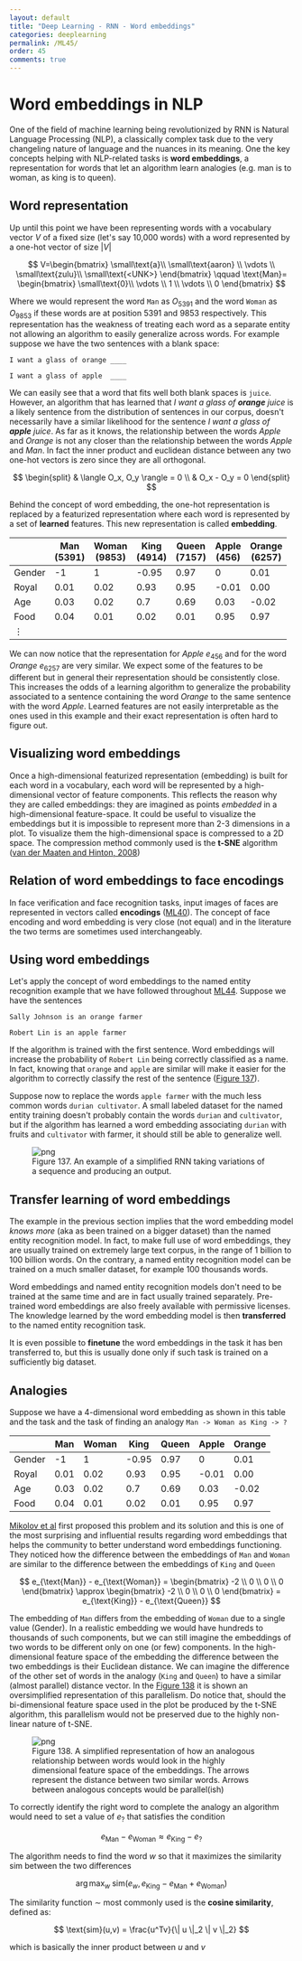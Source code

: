 ```yaml
---
layout: default
title: "Deep Learning - RNN - Word embeddings"
categories: deeplearning
permalink: /ML45/
order: 45
comments: true
---
```


# Word embeddings in NLP
One of the field of machine learning being revolutionized by RNN is Natural Language Processing (NLP), a classically complex task due to the very changeling nature of language and the nuances in its meaning. One the key concepts helping with NLP-related tasks is **word embeddings**, a representation for words that let an algorithm learn analogies (e.g. man is to woman, as king is to queen).

## Word representation
Up until this point we have been representing words with a vocabulary vector $V$ of a fixed size (let's say 10,000 words) with a word represented by a one-hot vector of size $|V|$

$$
V=\begin{bmatrix}
\small\text{a}\\
\small\text{aaron} \\
\vdots \\
\small\text{zulu}\\
\small\text{<UNK>}
\end{bmatrix}
\qquad
\text{Man}=
\begin{bmatrix}
\small\text{0}\\
\vdots \\
1 \\
\vdots \\
0
\end{bmatrix}
$$

Where we would represent the word `Man` as $O_{5391}$ and the word `Woman` as $O_{9853}$ if these words are at position 5391 and 9853 respectively. This representation has the weakness of treating each word as a separate entity not allowing an algorithm to easily generalize across words. For example suppose we have the two sentences with a blank space:

```
I want a glass of orange ____

I want a glass of apple  ____
```

We can easily see that a word that fits well both blank spaces is `juice`. However, an algorithm that has learned that *I want a glass of **orange** juice* is a likely sentence from the distribution of sentences in our corpus, doesn't necessarily have a similar likelihood for the sentence *I want a glass of **apple** juice*. As far as it knows, the relationship between the words *Apple* and *Orange* is not any closer than the relationship between the words *Apple* and *Man*. In fact the inner product and euclidean distance between any two one-hot vectors is zero since they are all orthogonal.

$$
\begin{split}
& \langle O_x, O_y \rangle = 0 \\
& O_x - O_y = 0
\end{split}
$$

Behind the concept of word embedding, the one-hot representation is replaced by a featurized representation where each word is represented by a set of **learned** features. This new representation is called **embedding**.

|          | Man <br>(5391) | Woman <br>(9853) | King <br>(4914) | Queen <br>(7157)| Apple <br>(456) | Orange<br>(6257) |
|----------|------|-------|-------|-------|-------|--------|
| Gender   | -1   | 1     | -0.95 | 0.97  | 0     | 0.01   |
| Royal    | 0.01 | 0.02  | 0.93  | 0.95  | -0.01 | 0.00   |
| Age      | 0.03 | 0.02  | 0.7   | 0.69  | 0.03  | -0.02  |
| Food     | 0.04 | 0.01  | 0.02  | 0.01  | 0.95  | 0.97   |
| $\vdots$ |      |       |       |       |       |        |

We can now notice that the representation for *Apple* $e_{456}$ and for the word *Orange* $e_{6257}$ are very similar. We expect some of the features to be different but in general their representation should be consistently close. This increases the odds of a learning algorithm to generalize the probability associated to a sentence containing the word *Orange* to the same sentence with the word *Apple*. Learned features are not easily interpretable as the ones used in this example and their exact representation is often hard to figure out.

## Visualizing word embeddings
Once a high-dimensional featurized representation (embedding) is built for each word in a vocabulary, each word will be represented by a high-dimensional vector of feature components. This reflects the reason why they are called embeddings: they are imagined as points *embedded* in a high-dimensional feature-space. It could be useful to visualize the embeddings but it is impossible to represent more than 2-3 dimensions in a plot. To visualize them the high-dimensional space is compressed to a 2D space. The compression method commonly used is the **t-SNE** algorithm ([van der Maaten and Hinton, 2008](https://www.jmlr.org/papers/volume9/vandermaaten08a/vandermaaten08a.pdf))

## Relation of word embeddings to face encodings
In face verification and face recognition tasks, input images of faces are represented in vectors called **encodings** (<a href="{{site.basurl}}/ML/ML40ML-40">ML40</a>). The concept of face encoding and word embedding is very close (not equal) and in the literature the two terms are sometimes used interchangeably.

## Using word embeddings
Let's apply the concept of word embeddings to the named entity recognition example that we have followed throughout <a href="{{site.basurl}}/ML/ML44ML-44">ML44</a>. Suppose we have the sentences

```
Sally Johnson is an orange farmer

Robert Lin is an apple farmer
```

If the algorithm is trained with the first sentence. Word embeddings will increase the probability of `Robert Lin` being correctly classified as a name. In fact, knowing that `orange` and `apple` are similar will make it easier for the algorithm to correctly classify the rest of the sentence (<a href="#fig:ner">Figure 137</a>).

Suppose now to replace the words `apple farmer` with the much less common words `durian cultivator`. A small labeled dataset for the named entity training doesn't probably contain the words `durian` and `cultivator`, but if the algorithm has learned a word embedding associating `durian` with fruits and `cultivator` with farmer, it should still be able to generalize well.


    

<figure id="fig:ner">
    <img src="{{site.baseurl}}/pages/ML-45-DeepLearningRNN3_files/ML-45-DeepLearningRNN3_3_0.svg" alt="png">
    <figcaption>Figure 137. An example of a simplified RNN taking variations of a sequence and producing an output.</figcaption>
</figure>

## Transfer learning of word embeddings
The example in the previous section implies that the word embedding model *knows more* (aka as been trained on a bigger dataset) than the named entity recognition model. In fact, to make full use of word embeddings, they are usually trained on extremely large text corpus, in the range of 1 billion to 100 billion words. On the contrary, a named entity recognition model can be trained on a much smaller dataset, for example 100 thousands words. 

Word embeddings and named entity recognition models don't need to be trained at the same time and are in fact usually trained separately. Pre-trained word embeddings are also freely available with permissive licenses. The knowledge learned by the word embedding model is then **transferred** to the named entity recognition task. 

It is even possible to **finetune** the word embeddings in the task it has ben transferred to, but this is usually done only if such task is trained on a sufficiently big dataset.

## Analogies
Suppose we have a 4-dimensional word embedding as shown in this table and the task and the task of finding an analogy `Man -> Woman as King -> ?`

|          | Man  | Woman | King  | Queen | Apple | Orange |
|----------|------|-------|-------|-------|-------|--------|
| Gender   | -1   | 1     | -0.95 | 0.97  | 0     | 0.01   |
| Royal    | 0.01 | 0.02  | 0.93  | 0.95  | -0.01 | 0.00   |
| Age      | 0.03 | 0.02  | 0.7   | 0.69  | 0.03  | -0.02  |
| Food     | 0.04 | 0.01  | 0.02  | 0.01  | 0.95  | 0.97   |

[Mikolov et al](https://www.aclweb.org/anthology/N13-1090/) first proposed this problem and its solution and this is one of the most surprising and influential results regarding word embeddings that helps the community to better understand word embeddings functioning. They noticed how the difference between the embeddings of `Man` and `Woman` are similar to the difference between the embeddings of `King` and `Queen` 

$$
e_{\text{Man}} - e_{\text{Woman}} = 
\begin{bmatrix} -2 \\ 0 \\ 0 \\ 0 \end{bmatrix} \approx
\begin{bmatrix} -2 \\ 0 \\ 0 \\ 0 \end{bmatrix}
= e_{\text{King}} - e_{\text{Queen}}
$$

The embedding of `Man` differs from the embedding of `Woman` due to a single value (Gender). In a realistic embedding we would have hundreds to thousands of such components, but we can still imagine the embeddings of two words to be different only on one (or few) components. In the high-dimensional feature space of the embedding the difference between the two embeddings is their Euclidean distance. We can imagine the difference of the other set of words in the analogy (`King` and `Queen`) to have a similar (almost parallel) distance vector. In the <a href="#fig:analogy">Figure 138</a> it is shown an oversimplified representation of this parallelism. Do notice that, should the bi-dimensional feature space used in the plot be produced by the t-SNE algorithm, this parallelism would not be preserved due to the highly non-linear nature of t-SNE.


    

<figure id="fig:analogy">
    <img src="{{site.baseurl}}/pages/ML-45-DeepLearningRNN3_files/ML-45-DeepLearningRNN3_5_0.svg" alt="png">
    <figcaption>Figure 138. A simplified representation of how an analogous relationship between words would look in the highly dimensional feature space of the embeddings. The arrows represent the distance between two similar words. Arrows between analogous concepts would be parallel(ish)</figcaption>
</figure>

To correctly identify the right word to complete the analogy an algorithm would need to set a value of $e_?$ that satisfies the condition

$$
e_{\text{Man}} - e_{\text{Woman}} \approx e_{\text{King}} - e_{\text{?}}
$$

The algorithm needs to find the word $w$ so that it maximizes the similarity $\text{sim}$ between the two differences

$$
\arg\max_w \; \text{sim}(e_w, e_\text{King} - e_\text{Man} + e_\text{Woman})
$$

The similarity function $\sim$ most commonly used is the **cosine similarity**, defined as:

$$
\text{sim}(u,v) = \frac{u^Tv}{\| u \|_2 \| v \|_2}
$$

which is basically the inner product between $u$ and $v$
